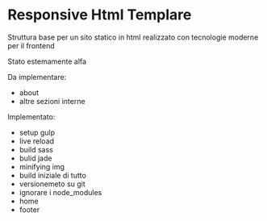 Responsive Html Templare
===================

Struttura base per un sito statico in html realizzato con tecnologie moderne per il frontend

Stato estemamente alfa

Da implementare:
- about
- altre sezioni interne

Implementato:
- setup gulp
- live reload
- build sass
- bulid jade
- minifying img
- build iniziale di tutto
- versionemeto su git
- ignorare i node_modules
- home
- footer
